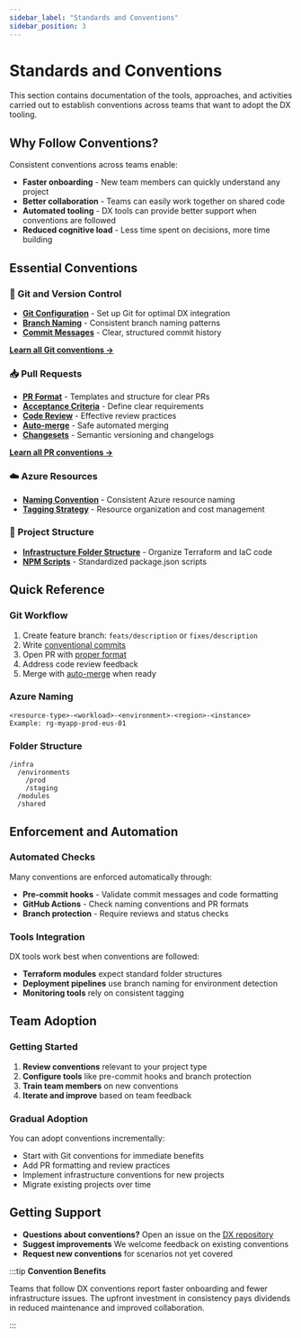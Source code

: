 ```yaml
---
sidebar_label: "Standards and Conventions"
sidebar_position: 3
---
```


# Standards and Conventions

This section contains documentation of the tools, approaches, and activities
carried out to establish conventions across teams that want to adopt the DX
tooling.

## Why Follow Conventions?

Consistent conventions across teams enable:

- **Faster onboarding** - New team members can quickly understand any project
- **Better collaboration** - Teams can easily work together on shared code
- **Automated tooling** - DX tools can provide better support when conventions
  are followed
- **Reduced cognitive load** - Less time spent on decisions, more time building

## Essential Conventions

### 🔄 Git and Version Control

- **[Git Configuration](./git/git-config.md)** - Set up Git for optimal DX
  integration
- **[Branch Naming](./git/branch-name.md)** - Consistent branch naming patterns
- **[Commit Messages](./git/commit-message.md)** - Clear, structured commit
  history

[**Learn all Git conventions →**](./git/index.md)

### 📥 Pull Requests

- **[PR Format](./pull-requests/format.md)** - Templates and structure for clear
  PRs
- **[Acceptance Criteria](./pull-requests/acceptance-criteria.md)** - Define
  clear requirements
- **[Code Review](./pull-requests/code-review/index.md)** - Effective review
  practices
- **[Auto-merge](./pull-requests/auto-merge.md)** - Safe automated merging
- **[Changesets](./pull-requests/changeset.md)** - Semantic versioning and
  changelogs

[**Learn all PR conventions →**](./pull-requests/index.md)

### ☁️ Azure Resources

- **[Naming Convention](./azure-naming-convention.md)** - Consistent Azure
  resource naming
- **[Tagging Strategy](./azure-naming-convention.md#tagging)** - Resource
  organization and cost management

### 📁 Project Structure

- **[Infrastructure Folder Structure](./infra-folder-structure.md)** - Organize
  Terraform and IaC code
- **[NPM Scripts](./npm-scripts.md)** - Standardized package.json scripts

## Quick Reference

### Git Workflow

1. Create feature branch: `feats/description` or `fixes/description`
2. Write [conventional commits](./git/commit-message.md)
3. Open PR with [proper format](./pull-requests/format.md)
4. Address code review feedback
5. Merge with [auto-merge](./pull-requests/auto-merge.md) when ready

### Azure Naming

```
<resource-type>-<workload>-<environment>-<region>-<instance>
Example: rg-myapp-prod-eus-01
```

### Folder Structure

```
/infra
  /environments
    /prod
    /staging
  /modules
  /shared
```

## Enforcement and Automation

### Automated Checks

Many conventions are enforced automatically through:

- **Pre-commit hooks** - Validate commit messages and code formatting
- **GitHub Actions** - Check naming conventions and PR formats
- **Branch protection** - Require reviews and status checks

### Tools Integration

DX tools work best when conventions are followed:

- **Terraform modules** expect standard folder structures
- **Deployment pipelines** use branch naming for environment detection
- **Monitoring tools** rely on consistent tagging

## Team Adoption

### Getting Started

1. **Review conventions** relevant to your project type
2. **Configure tools** like pre-commit hooks and branch protection
3. **Train team members** on new conventions
4. **Iterate and improve** based on team feedback

### Gradual Adoption

You can adopt conventions incrementally:

- Start with Git conventions for immediate benefits
- Add PR formatting and review practices
- Implement infrastructure conventions for new projects
- Migrate existing projects over time

## Getting Support

- **Questions about conventions?** Open an issue on the
  [DX repository](https://github.com/pagopa/dx/issues)
- **Suggest improvements** We welcome feedback on existing conventions
- **Request new conventions** for scenarios not yet covered

:::tip **Convention Benefits**

Teams that follow DX conventions report faster onboarding and fewer
infrastructure issues. The upfront investment in consistency pays dividends in
reduced maintenance and improved collaboration.

:::
